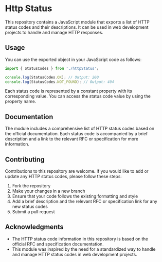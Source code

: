 # Http Status

This repository contains a JavaScript module that exports a list of HTTP status codes and their descriptions. It can be used in web development projects to handle and manage HTTP responses.

## Usage

You can use the exported object in your JavaScript code as follows:
```javascript
import { StatusCodes } from './httpStatus';

console.log(StatusCodes.OK); // Output: 200
console.log(StatusCodes.NOT_FOUND); // Output: 404
```
Each status code is represented by a constant property with its corresponding value. You can access the status code value by using the property name.

## Documentation

The module includes a comprehensive list of HTTP status codes based on the official documentation. Each status code is accompanied by a brief description and a link to the relevant RFC or specification for more information.


## Contributing

Contributions to this repository are welcome. If you would like to add or update any HTTP status codes, please follow these steps:

1. Fork the repository
2. Make your changes in a new branch
3. Ensure that your code follows the existing formatting and style
4. Add a brief description and the relevant RFC or specification link for any new status codes
5. Submit a pull request


## Acknowledgments

- The HTTP status code information in this repository is based on the official RFC and specification documentation.
- This module was inspired by the need for a standardized way to handle and manage HTTP status codes in web development projects.

